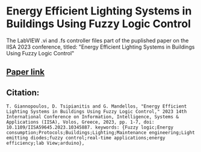 # Energy Efficient Lighting Systems in Buildings Using Fuzzy Logic Control
The LabVIEW .vi and .fs controller files part of the puplished paper on the IISA 2023 conference, titled: "Energy Efficient Lighting Systems in Buildings Using Fuzzy Logic Control"

## [Paper link](https://ieeexplore.ieee.org/document/10345887)

## Citation: 
```
T. Giannopoulos, D. Tsipianitis and G. Mandellos, "Energy Efficient Lighting Systems in Buildings Using Fuzzy Logic Control," 2023 14th International Conference on Information, Intelligence, Systems & Applications (IISA), Volos, Greece, 2023, pp. 1-7, doi: 10.1109/IISA59645.2023.10345887. keywords: {Fuzzy logic;Energy consumption;Protocols;Buildings;Lighting;Maintenance engineering;Light emitting diodes;fuzzy control;real-time applications;energy efficiency;lab View;arduino},
```




